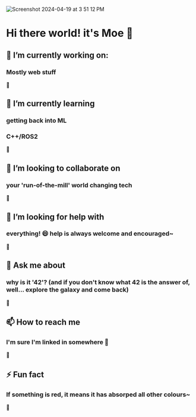 ![Screenshot 2024-04-19 at 3 51 12 PM](https://github.com/moe-elsadig/moe-elsadig/assets/20112966/212826ce-8186-48eb-a989-9858cc1466ad)

# Hi there world! it's Moe 👋

## 🔭 I’m currently working on:

  ### Mostly web stuff
 🚀

 
  
## 🌱 I’m currently learning

  ### getting back into ML
  ### C++/ROS2
 🚀

 

## 👯 I’m looking to collaborate on

  ### your 'run-of-the-mill' world changing tech
 🚀

 
## 🤔 I’m looking for help with

  ### everything! 😄 help is always welcome and encouraged~
 🚀

 

## 💬 Ask me about

  ### why is it '42'? (and if you don't know what 42 is the answer of, well... explore the galaxy and come back)
 🚀

 

## 📫 How to reach me

  ### I'm sure I'm linked in somewhere 👀
 🚀

 

## ⚡ Fun fact

  ### If something is red, it means it has absorped all other colours~
 🚀

 
